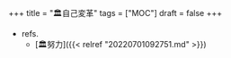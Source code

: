 +++
title = "🏛自己変革"
tags = ["MOC"]
draft = false
+++

-   refs.
    -   [🏛努力]({{< relref "20220701092751.md" >}})
